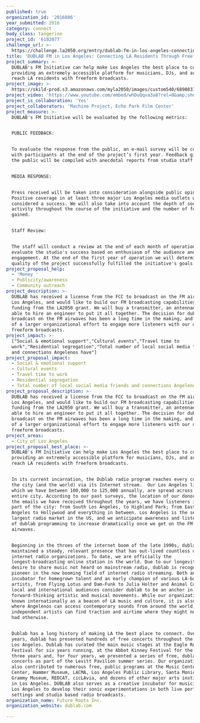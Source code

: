 ```yaml
---
published: true
organization_id: '2016086'
year_submitted: 2016
category: connect
body_class: tangerine
project_id: '6102077'
challenge_url: >-
  https://challenge.la2050.org/entry/dublab-fm-in-los-angeles-connecting-la-residents-through-freeform-radio
title: 'DUBLAB FM in Los Angeles: Connecting LA Residents Through Freeform Radio'
project_summary: >-
  DUBLAB's FM Initiative can help make Los Angeles the best place to connect by
  providing an extremely accessible platform for musicians, DJs, and artists to
  reach LA residents with freeform broadcasts.
project_image: >-
  https://skild-prod.s3.amazonaws.com/myla2050/images/custom540/6890837355741-team91.jpg
project_video: 'https://www.youtube.com/embed/whDuQqva3a8?rel=0&amp;showinfo=0'
project_is_collaboration: 'Yes'
project_collaborators: 'Machine Project, Echo Park Film Center'
project_measure: >-
  DUBLAB's FM Initiative will be evaluated by the following metrics:


  PUBLIC FEEDBACK:


  To evaluate the response from the public, an e-mail survey will be conducted
  with participants at the end of the project’s first year. Feedback given by
  the public will be compiled with anecdotal reports from studio staff.


  MEDIA RESPONSE:


  Press received will be taken into consideration alongside public opinion.
  Positive coverage in at least three major Los Angeles media outlets will be
  considered a success. We will also take into account the depth of social media
  activity throughout the course of the initiative and the number of followers
  gained.


  Staff Review:


  The staff will conduct a review at the end of each month of operation to
  evaluate the studio's success based on enthusiasm of the audience and depth of
  engagement. At the end of the first year of operation we will determine if the
  quality of the project successfully fulfilled the initiative's goals.
project_proposal_help:
  - 'Money '
  - Publicity/awareness
  - Community outreach
project_description: >-
  DUBLAB has received a license from the FCC to broadcast on the FM airwaves in
  Los Angeles, and would like to build our FM broadcasting capabilities with
  funding from the LA2050 grant. We will buy a transmitter, an antennae, and be
  able to hire an engineer to put it all together. The decision for dublab to
  broadcast on the FM airwaves has been a long time in the making, and is part
  of a larger organizational effort to engage more listeners with our diverse,
  freeform broadcasts.
project_impact: >-
  ["Social & emotional support","Cultural events","Travel time to
  work","Residential segregation","Total number of local social media friends
  and connections Angelenos have"]
project_proposal_impact:
  - Social & emotional support
  - Cultural events
  - Travel time to work
  - Residential segregation
  - Total number of local social media friends and connections Angelenos have
project_proposal_description: >-
  DUBLAB has received a license from the FCC to broadcast on the FM airwaves in
  Los Angeles, and would like to build our FM broadcasting capabilities with
  funding from the LA2050 grant. We will buy a transmitter, an antennae, and be
  able to hire an engineer to put it all together. The decision for dublab to
  broadcast on the FM airwaves has been a long time in the making, and is part
  of a larger organizational effort to engage more listeners with our diverse,
  freeform broadcasts.
project_areas:
  - City of Los Angeles
project_proposal_best_place: >-
  DUBLAB's FM Initiative can help make Los Angeles the best place to connect by
  providing an extremely accessible platform for musicians, DJs, and artists to
  reach LA residents with freeform broadcasts.


  In its current incarnation, the Dublab radio program reaches every corner of
  the city (and the world) via its Internet stream.  Our Los Angeles listeners,
  which we have between 100,000 to 125,000 annually, are spread across the
  entire city. According to our past surveys, the location of our donors, and
  the emails we have received throughout the years, we have listeners in every
  part of the city: from South Los Angeles, to Highland Park; from East Los
  Angeles to Hollywood and everything in between. Los Angeles is the second
  largest radio market in the US, and we anticipate awareness and listenership
  of dublab programming to increase dramatically once we get on the FM
  airwaves. 


  Beginning in the throes of the internet boom of the late 1990s, dublab has
  maintained a steady, relevant presence that has out-lived countless other
  internet radio organizations. To date, we are officially the
  longest-broadcasting online station in the world. Due to our longevity and a
  desire to share music not heard on mainstream radio, dublab is recognized as a
  pioneer in the now booming field of internet radio streaming. Both an
  incubator for homegrown talent and an early champion of various LA-based
  artists, from Flying Lotus and Dam-Funk to Julia Holter and Animal Collective,
  local and international audiences consider dublab to be an anchor in LA's
  forward-thinking artistic and musical movements. While our organization is
  known internationally as a beacon of LA music and culture, it is also a hub
  where Angelenos can access contemporary sounds from around the world, and
  independent artists can find traction and airtime where they might not have
  had otherwise.


  Dublab has a long history of making LA the best place to connect. Over the
  years, dublab has presented hundreds of free concerts throughout the city of
  Los Angeles. Dublab has curated the main music stages at the Eagle Rock Music
  Festival for six years running, at the Abbot Kinney Festival for the past
  three years and, for four years, we presented a series of free, dublab curated
  concerts as part of the Levitt Pavilion summer series. Our organization has
  also contributed to numerous free, public programs at the Music Center, Getty
  Center, Hammer Museum, LACMA, Los Angeles Public Library, Santa Monica Pier,
  Grammy Museum, REDCAT, cicLAvia, and dozens of other major arts institutions
  in Los Angeles. DUBLAB also serves as a creative incubator for musicians in
  Los Angeles to develop their sonic experimentations in both live performance
  settings and studio­ based radio broadcasts.
organization_name: Future Roots Inc.
organization_website: dublab.com

---
```

